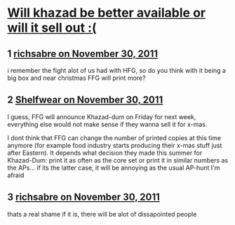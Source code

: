 # [Will khazad be better available or will it sell out :(](https://community.fantasyflightgames.com/topic/56954-will-khazad-be-better-available-or-will-it-sell-out/)

## 1 [richsabre on November 30, 2011](https://community.fantasyflightgames.com/topic/56954-will-khazad-be-better-available-or-will-it-sell-out/?do=findComment&comment=561946)

i remember the fight alot of us had with HFG, so do you think with it being a big box and near christmas FFG will print more?

## 2 [Shelfwear on November 30, 2011](https://community.fantasyflightgames.com/topic/56954-will-khazad-be-better-available-or-will-it-sell-out/?do=findComment&comment=561953)

I guess, FFG will announce Khazad-dum on Friday for next week, everything else would not make sense if they wanna sell it for x-mas.

I dont think that FFG can change the number of printed copies at this time anymore (for example food industry starts producing their x-mas stuff just after Eastern). It depends what decision they made this summer for Khazad-Dum: print it as often as the core set or print it in similar numbers as the APs... if its the latter case, it will be annoying as the usual AP-hunt I'm afraid

## 3 [richsabre on November 30, 2011](https://community.fantasyflightgames.com/topic/56954-will-khazad-be-better-available-or-will-it-sell-out/?do=findComment&comment=562124)

thats a real shame if it is, there will be alot of dissapointed people


